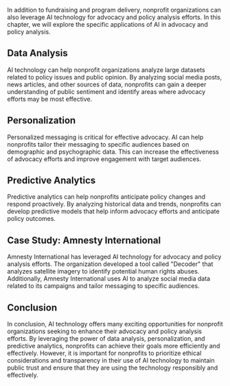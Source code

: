 

In addition to fundraising and program delivery, nonprofit organizations can also leverage AI technology for advocacy and policy analysis efforts. In this chapter, we will explore the specific applications of AI in advocacy and policy analysis.

Data Analysis
-------------

AI technology can help nonprofit organizations analyze large datasets related to policy issues and public opinion. By analyzing social media posts, news articles, and other sources of data, nonprofits can gain a deeper understanding of public sentiment and identify areas where advocacy efforts may be most effective.

Personalization
---------------

Personalized messaging is critical for effective advocacy. AI can help nonprofits tailor their messaging to specific audiences based on demographic and psychographic data. This can increase the effectiveness of advocacy efforts and improve engagement with target audiences.

Predictive Analytics
--------------------

Predictive analytics can help nonprofits anticipate policy changes and respond proactively. By analyzing historical data and trends, nonprofits can develop predictive models that help inform advocacy efforts and anticipate policy outcomes.

Case Study: Amnesty International
---------------------------------

Amnesty International has leveraged AI technology for advocacy and policy analysis efforts. The organization developed a tool called "Decoder" that analyzes satellite imagery to identify potential human rights abuses. Additionally, Amnesty International uses AI to analyze social media data related to its campaigns and tailor messaging to specific audiences.

Conclusion
----------

In conclusion, AI technology offers many exciting opportunities for nonprofit organizations seeking to enhance their advocacy and policy analysis efforts. By leveraging the power of data analysis, personalization, and predictive analytics, nonprofits can achieve their goals more efficiently and effectively. However, it is important for nonprofits to prioritize ethical considerations and transparency in their use of AI technology to maintain public trust and ensure that they are using the technology responsibly and effectively.
